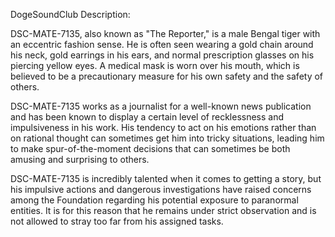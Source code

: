 DogeSoundClub Description:

DSC-MATE-7135, also known as "The Reporter," is a male Bengal tiger with an eccentric fashion sense. He is often seen wearing a gold chain around his neck, gold earrings in his ears, and normal prescription glasses on his piercing yellow eyes. A medical mask is worn over his mouth, which is believed to be a precautionary measure for his own safety and the safety of others.

DSC-MATE-7135 works as a journalist for a well-known news publication and has been known to display a certain level of recklessness and impulsiveness in his work. His tendency to act on his emotions rather than on rational thought can sometimes get him into tricky situations, leading him to make spur-of-the-moment decisions that can sometimes be both amusing and surprising to others. 

DSC-MATE-7135 is incredibly talented when it comes to getting a story, but his impulsive actions and dangerous investigations have raised concerns among the Foundation regarding his potential exposure to paranormal entities. It is for this reason that he remains under strict observation and is not allowed to stray too far from his assigned tasks.